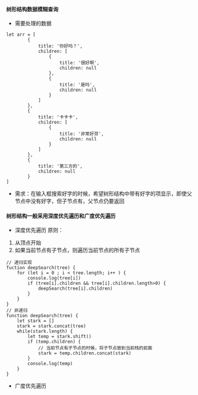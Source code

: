 #### 树形结构数据模糊查询

-   需要处理的数据

```
let arr = [
		{
			title: '你好吗？',
			children: [
				{
					title: '很好啊',
					children: null
				},
				{
					title: '是吗',
					children: null
				}
			]
		},
		{
			title: '卡卡卡',
			children: [
				{
					title: '非常好芬',
					children: null
				}
			]
		},
		{
			title: '第三方的',
			children: null
		}
]
```

-   需求：在输入框搜索好字的时候，希望树形结构中带有好字的项显示，即使父节点中没有好字，但子节点有，父节点仍要返回

#### 树形结构一般采用深度优先遍历和广度优先遍历

-   深度优先遍历
    原则：

1. 从顶点开始
2. 如果当前节点有子节点，则遍历当前节点的所有子节点

```
// 递归实现
fuction deepSearch(tree) {
    for (let i = 0 ; i < tree.length; i++ ) {
        console.log(tree[i])
        if (tree[i].children && tree[i].children.length>0) {
            deepSearch(tree[i].children)
        }
    }
}
// 非递归
function deepSearch(tree) {
    let stark = []
    stark = stark.concat(tree)
	while(stark.length) {
		let temp = stark.shift()
		if (temp.children) {
			// 当前节点有子节点的时候，将子节点放到当前栈的前面
			stark = temp.children.concat(stark)
		}
		console.log(temp)
	}
}
```

-   广度优先遍历
